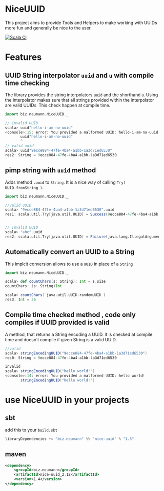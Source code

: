 # NiceUUID
This project aims to provide Tools and Helpers to make working with UUIDs more fun and generally be nice to the user.


[![Scala CI](https://github.com/daandi/nice-uuid/actions/workflows/scala.yml/badge.svg)](https://github.com/daandi/nice-uuid/actions/workflows/scala.yml)

# Features

## UUID String interpolator `uuid` and `u` with compile time checking

The library provides the string interpolators `uuid` and the shorthand `u`.
Using the interpolator makes sure that all strings provided within the interpolator are valid UUIDs. This check happen at compile time.

```scala
import biz.neumann.NiceUUID._

// invalid UUID
scala> uuid"hello-i-am-no-uuid"
<console>:15: error: You provided a malformed UUID: hello-i-am-no-uuid
       uuid"hello-i-am-no-uuid"
       ^
// valid uuid
scala> uuid"9ecce884-47fe-4ba4-a1bb-1a3d71ed6530"
res2: String = 9ecce884-47fe-4ba4-a1bb-1a3d71ed6530
```

##  pimp string with `uuid` method
Adds method `.uuid` to `String`. It is a nice way of calling `Try( UUID.fromString )`.
```scala
import biz.neumann.NiceUUID._

//valid UUID
scala> "9ecce884-47fe-4ba4-a1bb-1a3d71ed6530".uuid
res1: scala.util.Try[java.util.UUID] = Success(9ecce884-47fe-4ba4-a1bb-1a3d71ed6530)


// Invalid UUID
scala> "abc".uuid
res2: scala.util.Try[java.util.UUID] = Failure(java.lang.IllegalArgumentException: Invalid UUID string: abc)

```

## Automatically convert an UUID to a String
This implcit conversion allows to use a `UUID` in place of a `String`
```scala
import biz.neumann.NiceUUID._

scala> def countChars(s: String): Int = s.size
countChars: (s: String)Int

scala> countChars( java.util.UUID.randomUUID )
res3: Int = 36
```

## Compile time checked method , code only compiles if UUID provided is valid
A method, that returns a String encoding a UUID. It is checked at compile time and doesn't compile if given String is a valid UUID.
```scala
//valid
scala> stringEncodingUUID("9ecce884-47fe-4ba4-a1bb-1a3d71ed6530")
res0: String = 9ecce884-47fe-4ba4-a1bb-1a3d71ed6530

invalid
scala> stringEncodingUUID("hello world!")
<console>:14: error: You provided a malformed UUID: hello world!
       stringEncodingUUID("hello world!")

```

# use NiceUUID in your projects

## sbt
add this to your `build.sbt`

```scala
libraryDependencies += "biz.neumann" %% "nice-uuid" % "1.5"
```

## maven

```xml
<dependency>
    <groupId>biz.neumann</groupId>
    <artifactId>nice-uuid_2.12</artifactId>
    <version>1.4</version>
</dependency>
```
